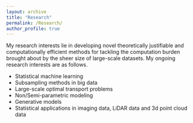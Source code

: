 ```yaml
---
layout: archive
title: "Research"
permalink: /Research/
author_profile: true
---
```


My research interests lie in developing novel theoretically justifiable and computationally efficient methods for tackling the computation burden brought about by the sheer size of large-scale datasets. My ongoing research interests are as follows.
* Statistical machine learning
* Subsampling methods in big data
* Large-scale optimal transport problems
* Non/Semi-parametric modeling
* Generative models
* Statistical applications in imaging data, LiDAR data and 3d point cloud data
